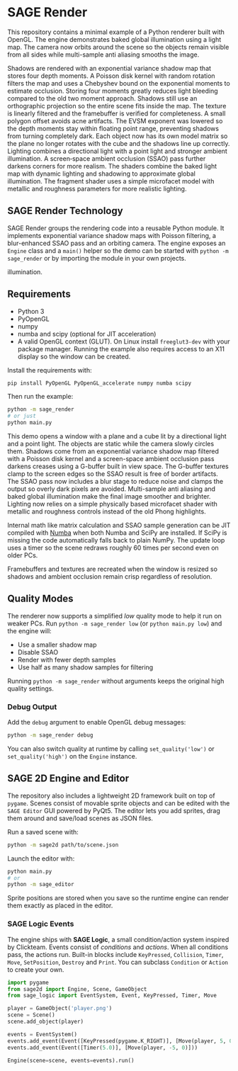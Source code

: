 # SAGE Render

This repository contains a minimal example of a Python renderer built with OpenGL.
The engine demonstrates baked global illumination using a light map. The camera
now orbits around the scene so the objects remain visible from all sides while
multi-sample anti aliasing smooths the image.

Shadows are rendered with an exponential variance shadow map that stores four
depth moments. A Poisson disk kernel with random rotation filters the map and
uses a Chebyshev bound on the exponential moments to estimate occlusion.
Storing four moments greatly reduces light bleeding compared to the old two
moment approach. Shadows still use an orthographic projection so the entire
scene fits inside the map. The texture is linearly filtered and the framebuffer
is verified for completeness. A small polygon offset avoids acne artifacts.
The EVSM exponent was lowered so the depth moments stay within floating point
range, preventing shadows from turning completely dark.
Each object now has its own model matrix so the plane no longer rotates with the cube and the shadows line up correctly. Lighting combines a directional light with a
point light and stronger ambient illumination. A screen‑space ambient occlusion
(SSAO) pass further darkens corners for more realism. The shaders combine the
baked light map with dynamic lighting and shadowing to approximate global
illumination. The fragment shader uses a simple microfacet model with
metallic and roughness parameters for more realistic lighting.

## SAGE Render Technology

SAGE Render groups the rendering code into a reusable Python module. It
implements exponential variance shadow maps with Poisson filtering, a blur-enhanced SSAO pass and an
orbiting camera. The engine exposes an `Engine` class and a `main()` helper so
the demo can be started with `python -m sage_render` or by importing the module
in your own projects.

illumination.

## Requirements

- Python 3
- PyOpenGL
- numpy
- numba and scipy (optional for JIT acceleration)
- A valid OpenGL context (GLUT). On Linux install `freeglut3-dev` with your
  package manager. Running the example also requires access to an X11 display
  so the window can be created.

Install the requirements with:

```bash
pip install PyOpenGL PyOpenGL_accelerate numpy numba scipy
```

Then run the example:

```bash
python -m sage_render
# or just
python main.py
```

This demo opens a window with a plane and a cube lit by a directional light and
a point light. The objects are static while the camera slowly circles them. Shadows
come from an exponential variance shadow map filtered with a Poisson disk kernel and a
screen-space ambient occlusion pass darkens creases using a G-buffer built in
view space. The G-buffer textures clamp to the screen edges so the SSAO result
is free of border artifacts. The SSAO pass now includes a blur stage to reduce
noise and clamps the output so overly dark pixels are avoided. Multi-sample anti aliasing and baked global illumination make the final
image smoother and brighter. Lighting now relies on a simple physically based
microfacet shader with metallic and roughness controls instead of the old Phong
highlights.

Internal math like matrix calculation and SSAO sample generation can be JIT
compiled with [Numba](https://numba.pydata.org/) when both Numba and SciPy are
installed. If SciPy is missing the code automatically falls back to plain
NumPy. The update loop uses a timer so the scene redraws roughly 60 times per
second even on older PCs.

Framebuffers and textures are recreated when the window is resized so shadows
and ambient occlusion remain crisp regardless of resolution.

## Quality Modes

The renderer now supports a simplified *low* quality mode to help it run on
weaker PCs. Run `python -m sage_render low` (or `python main.py low`) and the
engine will:

- Use a smaller shadow map
- Disable SSAO
- Render with fewer depth samples
- Use half as many shadow samples for filtering

Running `python -m sage_render` without arguments keeps the original high
quality settings.

### Debug Output

Add the `debug` argument to enable OpenGL debug messages:

```bash
python -m sage_render debug
```

You can also switch quality at runtime by calling `set_quality('low')` or
`set_quality('high')` on the `Engine` instance.

## SAGE 2D Engine and Editor

The repository also includes a lightweight 2D framework built on top of
`pygame`. Scenes consist of movable sprite objects and can be edited with the
`SAGE Editor` GUI powered by PyQt5. The editor lets you add sprites, drag them
around and save/load scenes as JSON files.

Run a saved scene with:

```bash
python -m sage2d path/to/scene.json
```

Launch the editor with:

```bash
python main.py
# or
python -m sage_editor
```

Sprite positions are stored when you save so the runtime engine can render them
exactly as placed in the editor.

### SAGE Logic Events

The engine ships with **SAGE Logic**, a small condition/action system inspired
by Clickteam. Events consist of *conditions* and *actions*. When all conditions
pass, the actions run. Built-in blocks include `KeyPressed`, `Collision`,
`Timer`, `Move`, `SetPosition`, `Destroy` and `Print`. You can subclass
`Condition` or `Action` to create your own.

```python
import pygame
from sage2d import Engine, Scene, GameObject
from sage_logic import EventSystem, Event, KeyPressed, Timer, Move

player = GameObject('player.png')
scene = Scene()
scene.add_object(player)

events = EventSystem()
events.add_event(Event([KeyPressed(pygame.K_RIGHT)], [Move(player, 5, 0)]))
events.add_event(Event([Timer(5.0)], [Move(player, -5, 0)]))

Engine(scene=scene, events=events).run()
```
